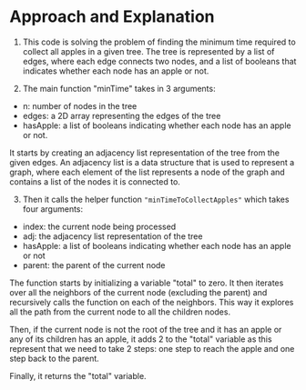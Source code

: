 # Approach and Explanation

1. This code is solving the problem of finding the minimum time required to collect all apples in a given tree. The tree is represented by a list of edges, where each edge connects two nodes, and a list of booleans that indicates whether each node has an apple or not.

2. The main function "minTime" takes in 3 arguments:

* n: number of nodes in the tree
* edges: a 2D array representing the edges of the tree
* hasApple: a list of booleans indicating whether each node has an apple or not.

It starts by creating an adjacency list representation of the tree from the given edges. An adjacency list is a data structure that is used to represent a graph, where each element of the list represents a node of the graph and contains a list of the nodes it is connected to.

3. Then it calls the helper function `"minTimeToCollectApples"` which takes four arguments:
* index: the current node being processed
* adj: the adjacency list representation of the tree
* hasApple: a list of booleans indicating whether each node has an apple or not
* parent: the parent of the current node

The function starts by initializing a variable "total" to zero. It then iterates over all the neighbors of the current node (excluding the parent) and recursively calls the function on each of the neighbors. This way it explores all the path from the current node to all the children nodes.

Then, if the current node is not the root of the tree and it has an apple or any of its children has an apple, it adds 2 to the "total" variable as this represent that we need to take 2 steps: one step to reach the apple and one step back to the parent.

Finally, it returns the "total" variable.
